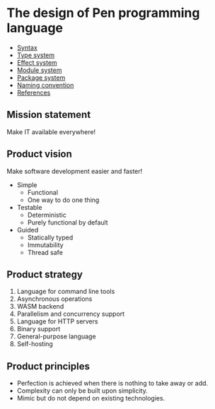 # The design of Pen programming language

- [Syntax](syntax.md)
- [Type system](type_system.md)
- [Effect system](effect_system.md)
- [Module system](module_system.md)
- [Package system](package_system.md)
- [Naming convention](naming_convention.md)
- [References](https://github.com/raviqqe/language-design)

## Mission statement

Make IT available everywhere!

## Product vision

Make software development easier and faster!

- Simple
  - Functional
  - One way to do one thing
- Testable
  - Deterministic
  - Purely functional by default
- Guided
  - Statically typed
  - Immutability
  - Thread safe

## Product strategy

1. Language for command line tools
1. Asynchronous operations
1. WASM backend
1. Parallelism and concurrency support
1. Language for HTTP servers
1. Binary support
1. General-purpose language
1. Self-hosting

## Product principles

- Perfection is achieved when there is nothing to take away or add.
- Complexity can only be built upon simplicity.
- Mimic but do not depend on existing technologies.
